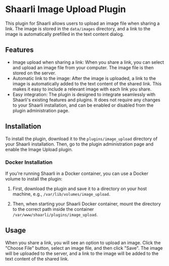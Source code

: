 # Shaarli Image Upload Plugin

This plugin for Shaarli allows users to upload an image file when sharing a link. The image is stored in the `data/images` directory, and a link to the image is automatically prefilled in the text content dialog.

## Features

- Image upload when sharing a link: When you share a link, you can select and upload an image file from your computer. The image file is then stored on the server.
- Automatic link to the image: After the image is uploaded, a link to the image is automatically added to the text content of the shared link. This makes it easy to include a relevant image with each link you share.
- Easy integration: The plugin is designed to integrate seamlessly with Shaarli's existing features and plugins. It does not require any changes to your Shaarli installation, and can be enabled or disabled from the plugin administration page.

## Installation

To install the plugin, download it to the `plugins/image_upload` directory of your Shaarli installation. Then, go to the plugin administration page and enable the Image Upload plugin.

### Docker Installation

If you're running Shaarli in a Docker container, you can use a Docker volume to install the plugin:

1. First, download the plugin and save it to a directory on your host machine, e.g., `/var/lib/volumes/image_upload`.

2. Then, when starting your Shaarli Docker container, mount the directory to the correct path inside the container `/var/www/shaarli/plugins/image_upload`.


## Usage

When you share a link, you will see an option to upload an image. Click the "Choose File" button, select an image file, and then click "Save". The image will be uploaded to the server, and a link to the image will be added to the text content of the shared link.

